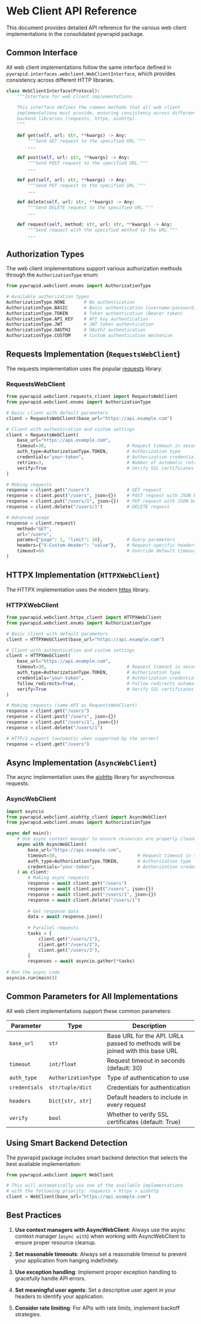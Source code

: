 # Web Client API Reference

This document provides detailed API reference for the various web client implementations in the consolidated pywrapid package.

## Common Interface

All web client implementations follow the same interface defined in `pywrapid.interfaces.webclient.WebClientInterface`, which provides consistency across different HTTP libraries.

```python
class WebClientInterface(Protocol):
    """Interface for web client implementations.
    
    This interface defines the common methods that all web client
    implementations must provide, ensuring consistency across different
    backend libraries (requests, httpx, aiohttp).
    """
    
    def get(self, url: str, **kwargs) -> Any:
        """Send GET request to the specified URL."""
        ...
        
    def post(self, url: str, **kwargs) -> Any:
        """Send POST request to the specified URL."""
        ...
        
    def put(self, url: str, **kwargs) -> Any:
        """Send PUT request to the specified URL."""
        ...
        
    def delete(self, url: str, **kwargs) -> Any:
        """Send DELETE request to the specified URL."""
        ...
        
    def request(self, method: str, url: str, **kwargs) -> Any:
        """Send request with the specified method to the URL."""
        ...
```

## Authorization Types

The web client implementations support various authorization methods through the `AuthorizationType` enum:

```python
from pywrapid.webclient.enums import AuthorizationType

# Available authorization types
AuthorizationType.NONE       # No authentication
AuthorizationType.BASIC      # Basic authentication (username:password)
AuthorizationType.TOKEN      # Token authentication (Bearer token)
AuthorizationType.API_KEY    # API key authentication
AuthorizationType.JWT        # JWT token authentication
AuthorizationType.OAUTH2     # OAuth2 authentication
AuthorizationType.CUSTOM     # Custom authentication mechanism
```

## Requests Implementation (`RequestsWebClient`)

The requests implementation uses the popular [requests](https://requests.readthedocs.io/) library.

### RequestsWebClient

```python
from pywrapid.webclient.requests_client import RequestsWebClient
from pywrapid.webclient.enums import AuthorizationType

# Basic client with default parameters
client = RequestsWebClient(base_url="https://api.example.com")

# Client with authentication and custom settings
client = RequestsWebClient(
    base_url="https://api.example.com",
    timeout=30,                              # Request timeout in seconds
    auth_type=AuthorizationType.TOKEN,       # Authorization type
    credentials="your-token",                # Authorization credentials
    retries=3,                               # Number of automatic retries for failed requests
    verify=True                              # Verify SSL certificates
)

# Making requests
response = client.get("/users")              # GET request
response = client.post("/users", json={})    # POST request with JSON body
response = client.put("/users/1", json={})   # PUT request with JSON body
response = client.delete("/users/1")         # DELETE request

# Advanced usage
response = client.request(
    method="GET",
    url="/users",
    params={"page": 1, "limit": 10},         # Query parameters
    headers={"X-Custom-Header": "value"},    # Request-specific headers
    timeout=60                               # Override default timeout
)
```

## HTTPX Implementation (`HTTPXWebClient`)

The HTTPX implementation uses the modern [httpx](https://www.python-httpx.org/) library.

### HTTPXWebClient

```python
from pywrapid.webclient.httpx_client import HTTPXWebClient
from pywrapid.webclient.enums import AuthorizationType

# Basic client with default parameters
client = HTTPXWebClient(base_url="https://api.example.com")

# Client with authentication and custom settings
client = HTTPXWebClient(
    base_url="https://api.example.com",
    timeout=30,                              # Request timeout in seconds
    auth_type=AuthorizationType.TOKEN,       # Authorization type
    credentials="your-token",                # Authorization credentials
    follow_redirects=True,                   # Follow redirects automatically
    verify=True                              # Verify SSL certificates
)

# Making requests (same API as RequestsWebClient)
response = client.get("/users")
response = client.post("/users", json={})
response = client.put("/users/1", json={})
response = client.delete("/users/1")

# HTTP/2 support (automatic when supported by the server)
response = client.get("/users")
```

## Async Implementation (`AsyncWebClient`)

The async implementation uses the [aiohttp](https://docs.aiohttp.org/) library for asynchronous requests.

### AsyncWebClient

```python
import asyncio
from pywrapid.webclient.aiohttp_client import AsyncWebClient
from pywrapid.webclient.enums import AuthorizationType

async def main():
    # Use async context manager to ensure resources are properly cleaned up
    async with AsyncWebClient(
        base_url="https://api.example.com",
        timeout=30,                              # Request timeout in seconds
        auth_type=AuthorizationType.TOKEN,       # Authorization type
        credentials="your-token",                # Authorization credentials
    ) as client:
        # Making async requests
        response = await client.get("/users")
        response = await client.post("/users", json={})
        response = await client.put("/users/1", json={})
        response = await client.delete("/users/1")
        
        # Get response data
        data = await response.json()
        
        # Parallel requests
        tasks = [
            client.get("/users/1"),
            client.get("/users/2"),
            client.get("/users/3"),
        ]
        responses = await asyncio.gather(*tasks)
        
# Run the async code
asyncio.run(main())
```

## Common Parameters for All Implementations

All web client implementations support these common parameters:

| Parameter | Type | Description |
|-----------|------|-------------|
| `base_url` | `str` | Base URL for the API. URLs passed to methods will be joined with this base URL |
| `timeout` | `int/float` | Request timeout in seconds (default: 30) |
| `auth_type` | `AuthorizationType` | Type of authentication to use |
| `credentials` | `str/tuple/dict` | Credentials for authentication |
| `headers` | `Dict[str, str]` | Default headers to include in every request |
| `verify` | `bool` | Whether to verify SSL certificates (default: True) |

## Using Smart Backend Detection

The pywrapid package includes smart backend detection that selects the best available implementation:

```python
from pywrapid.webclient import WebClient

# This will automatically use one of the available implementations
# with the following priority: requests > httpx > aiohttp
client = WebClient(base_url="https://api.example.com")
```

## Best Practices

1. **Use context managers with AsyncWebClient**: Always use the async context manager (`async with`) when working with AsyncWebClient to ensure proper resource cleanup.

2. **Set reasonable timeouts**: Always set a reasonable timeout to prevent your application from hanging indefinitely.

3. **Use exception handling**: Implement proper exception handling to gracefully handle API errors.

4. **Set meaningful user agents**: Set a descriptive user agent in your headers to identify your application.

5. **Consider rate limiting**: For APIs with rate limits, implement backoff strategies.
